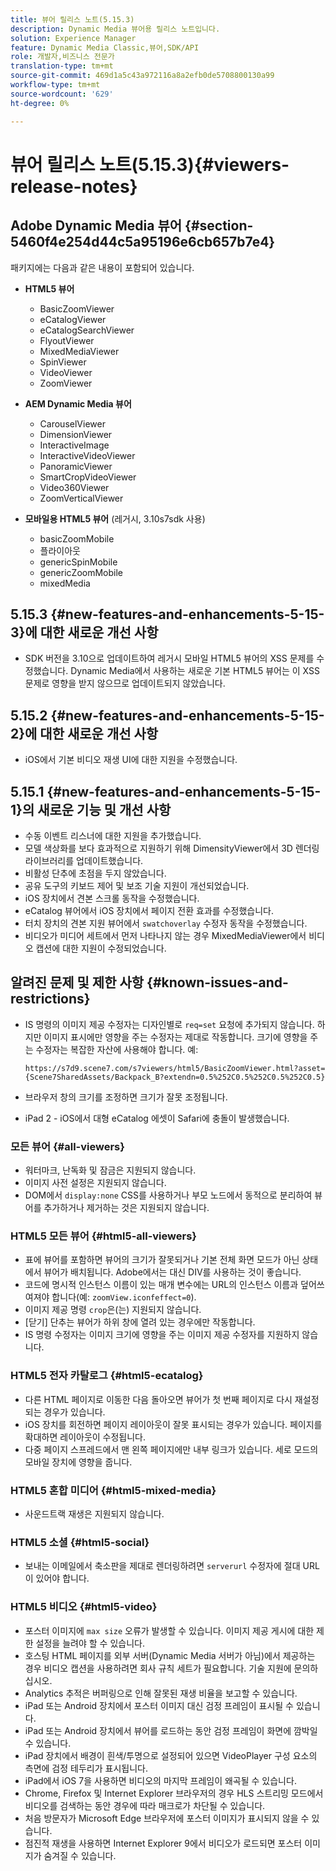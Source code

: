 ```yaml
---
title: 뷰어 릴리스 노트(5.15.3)
description: Dynamic Media 뷰어용 릴리스 노트입니다.
solution: Experience Manager
feature: Dynamic Media Classic,뷰어,SDK/API
role: 개발자,비즈니스 전문가
translation-type: tm+mt
source-git-commit: 469d1a5c43a972116a8a2efb0de5708800130a99
workflow-type: tm+mt
source-wordcount: '629'
ht-degree: 0%

---
```



# 뷰어 릴리스 노트(5.15.3){#viewers-release-notes}

<!-- Updated January 13, 2021 for the 5.15.3 release-->

## Adobe Dynamic Media 뷰어 {#section-5460f4e254d44c5a95196e6cb657b7e4}

패키지에는 다음과 같은 내용이 포함되어 있습니다.

* **HTML5 뷰어**

   * BasicZoomViewer
   * eCatalogViewer
   * eCatalogSearchViewer
   * FlyoutViewer
   * MixedMediaViewer
   * SpinViewer
   * VideoViewer
   * ZoomViewer

* **AEM Dynamic Media 뷰어**

   * CarouselViewer
   * DimensionViewer
   * InteractiveImage
   * InteractiveVideoViewer
   * PanoramicViewer
   * SmartCropVideoViewer
   * Video360Viewer
   * ZoomVerticalViewer

* **모바일용 HTML5 뷰어** (레거시, 3.10s7sdk 사용)

   * basicZoomMobile
   * 플라이아웃
   * genericSpinMobile
   * genericZoomMobile
   * mixedMedia

## 5.15.3 {#new-features-and-enhancements-5-15-3}에 대한 새로운 개선 사항

* SDK 버전을 3.10으로 업데이트하여 레거시 모바일 HTML5 뷰어의 XSS 문제를 수정했습니다. Dynamic Media에서 사용하는 새로운 기본 HTML5 뷰어는 이 XSS 문제로 영향을 받지 않으므로 업데이트되지 않았습니다.

## 5.15.2 {#new-features-and-enhancements-5-15-2}에 대한 새로운 개선 사항

* iOS에서 기본 비디오 재생 UI에 대한 지원을 수정했습니다.

## 5.15.1 {#new-features-and-enhancements-5-15-1}의 새로운 기능 및 개선 사항

* 수동 이벤트 리스너에 대한 지원을 추가했습니다.
* 모델 색상화를 보다 효과적으로 지원하기 위해 DimensityViewer에서 3D 렌더링 라이브러리를 업데이트했습니다.
* 비활성 단추에 초점을 두지 않았습니다.
* 공유 도구의 키보드 제어 및 보조 기술 지원이 개선되었습니다.
* iOS 장치에서 견본 스크롤 동작을 수정했습니다.
* eCatalog 뷰어에서 iOS 장치에서 페이지 전환 효과를 수정했습니다.
* 터치 장치의 견본 지원 뷰어에서 `swatchoverlay` 수정자 동작을 수정했습니다.
* 비디오가 미디어 세트에서 먼저 나타나지 않는 경우 MixedMediaViewer에서 비디오 캡션에 대한 지원이 수정되었습니다.

## 알려진 문제 및 제한 사항 {#known-issues-and-restrictions}

* IS 명령의 이미지 제공 수정자는 디자인별로 `req=set` 요청에 추가되지 않습니다. 하지만 이미지 표시에만 영향을 주는 수정자는 제대로 작동합니다. 크기에 영향을 주는 수정자는 복잡한 자산에 사용해야 합니다. 예:

   `https://s7d9.scene7.com/s7viewers/html5/BasicZoomViewer.html?asset= {Scene7SharedAssets/Backpack_B?extendn=0.5%252C0.5%252C0.5%252C0.5}`

* 브라우저 창의 크기를 조정하면 크기가 잘못 조정됩니다.
* iPad 2 - iOS에서 대형 eCatalog 에셋이 Safari에 충돌이 발생했습니다.

### 모든 뷰어 {#all-viewers}

* 워터마크, 난독화 및 잠금은 지원되지 않습니다.
* 이미지 사전 설정은 지원되지 않습니다.
* DOM에서 `display:none` CSS를 사용하거나 부모 노드에서 동적으로 분리하여 뷰어를 추가하거나 제거하는 것은 지원되지 않습니다.

### HTML5 모든 뷰어 {#html5-all-viewers}

* 표에 뷰어를 포함하면 뷰어의 크기가 잘못되거나 기본 전체 화면 모드가 아닌 상태에서 뷰어가 배치됩니다. Adobe에서는 대신 DIV를 사용하는 것이 좋습니다.
* 코드에 명시적 인스턴스 이름이 있는 매개 변수에는 URL의 인스턴스 이름과 덮어쓰여져야 합니다(예: `zoomView.iconfeffect=0`).
* 이미지 제공 명령 `crop`은(는) 지원되지 않습니다.
* [닫기] 단추는 뷰어가 하위 창에 열려 있는 경우에만 작동합니다.
* IS 명령 수정자는 이미지 크기에 영향을 주는 이미지 제공 수정자를 지원하지 않습니다.

### HTML5 전자 카탈로그 {#html5-ecatalog}

* 다른 HTML 페이지로 이동한 다음 돌아오면 뷰어가 첫 번째 페이지로 다시 재설정되는 경우가 있습니다.
* iOS 장치를 회전하면 페이지 레이아웃이 잘못 표시되는 경우가 있습니다. 페이지를 확대하면 레이아웃이 수정됩니다.
* 다중 페이지 스프레드에서 맨 왼쪽 페이지에만 내부 링크가 있습니다. 세로 모드의 모바일 장치에 영향을 줍니다.

### HTML5 혼합 미디어 {#html5-mixed-media}

* 사운드트랙 재생은 지원되지 않습니다.

### HTML5 소셜 {#html5-social}

* 보내는 이메일에서 축소판을 제대로 렌더링하려면 `serverurl` 수정자에 절대 URL이 있어야 합니다.

### HTML5 비디오 {#html5-video}

* 포스터 이미지에 `max size` 오류가 발생할 수 있습니다. 이미지 제공 게시에 대한 제한 설정을 늘려야 할 수 있습니다.
* 호스팅 HTML 페이지를 외부 서버(Dynamic Media 서버가 아님)에서 제공하는 경우 비디오 캡션을 사용하려면 회사 규칙 세트가 필요합니다. 기술 지원에 문의하십시오.
* Analytics 추적은 버퍼링으로 인해 잘못된 재생 비율을 보고할 수 있습니다.
* iPad 또는 Android 장치에서 포스터 이미지 대신 검정 프레임이 표시될 수 있습니다.
* iPad 또는 Android 장치에서 뷰어를 로드하는 동안 검정 프레임이 화면에 깜박일 수 있습니다.
* iPad 장치에서 배경이 흰색/투명으로 설정되어 있으면 VideoPlayer 구성 요소의 측면에 검정 테두리가 표시됩니다.
* iPad에서 iOS 7을 사용하면 비디오의 마지막 프레임이 왜곡될 수 있습니다.
* Chrome, Firefox 및 Internet Explorer 브라우저의 경우 HLS 스트리밍 모드에서 비디오를 검색하는 동안 경우에 따라 매크로가 차단될 수 있습니다.
* 처음 방문자가 Microsoft Edge 브라우저에 포스터 이미지가 표시되지 않을 수 있습니다.
* 점진적 재생을 사용하면 Internet Explorer 9에서 비디오가 로드되면 포스터 이미지가 숨겨질 수 있습니다.
